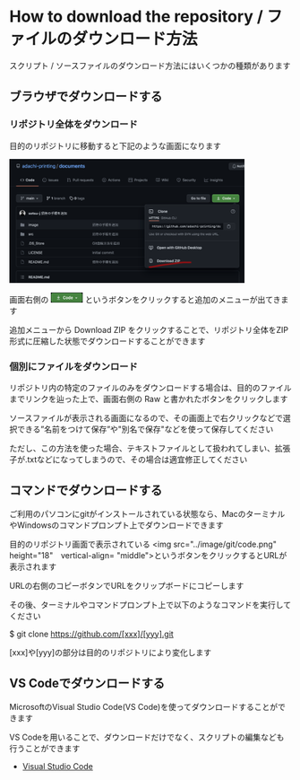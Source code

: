 # How to download the repository / ファイルのダウンロード方法

スクリプト / ソースファイルのダウンロード方法にはいくつかの種類があります

## ブラウザでダウンロードする

### リポジトリ全体をダウンロード

目的のリポジトリに移動すると下記のような画面になります

<img src="../image/git/zipDownload.png" width="420">

画面右側の
<img src="../image/git/code.png" height="18" vertical-align="middle">
というボタンをクリックすると追加のメニューが出てきます

追加メニューから Download ZIP をクリックすることで、リポジトリ全体をZIP形式に圧縮した状態でダウンロードすることができます

### 個別にファイルをダウンロード

リポジトリ内の特定のファイルのみをダウンロードする場合は、目的のファイルまでリンクを辿った上で、画面右側の Raw と書かれたボタンをクリックします

ソースファイルが表示される画面になるので、その画面上で右クリックなどで選択できる”名前をつけて保存”や"別名で保存"などを使って保存してください

ただし、この方法を使った場合、テキストファイルとして扱われてしまい、拡張子が.txtなどになってしまうので、その場合は適宜修正してください

## コマンドでダウンロードする

ご利用のパソコンにgitがインストールされている状態なら、MacのターミナルやWindowsのコマンドプロンプト上でダウンロードできます

目的のリポジトリ画面で表示されている <img src="../image/git/code.png" height="18"　vertical-align= "middle">というボタンをクリックするとURLが表示されます

URLの右側のコピーボタンでURLをクリップボードにコピーします

その後、ターミナルやコマンドプロンプト上で以下のようなコマンドを実行してください

$ git clone https://github.com/[xxx]/[yyy].git

[xxx]や[yyy]の部分は目的のリポジトリにより変化します

## VS Codeでダウンロードする

MicrosoftのVisual Studio Code(VS Code)を使ってダウンロードすることができます

VS Codeを用いることで、ダウンロードだけでなく、スクリプトの編集なども行うことができます

- [Visual Studio Code](https://azure.microsoft.com/ja-jp/products/visual-studio-code/)

